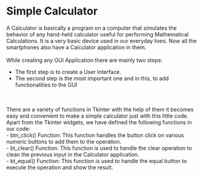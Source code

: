 # Simple Calculator
A Calculator is basically a program on a computer that simulates the behavior of any hand-held calculator useful for performing Mathematical Calculations. It is a very basic device used in our everyday lives. Now all the smartphones also have a Calculator application in them.
<br />
<br />
While creating any GUI Application there are mainly two steps:
- The first step is to create a User Interface.
- The second step is the most important one and in this, to add functionalities to the GUI
<br />
<br />
There are a variety of functions in Tkinter with the help of them it becomes easy and convenient to make a simple calculator just with this little code.
Apart from the Tkinter widgets, we have defined the following functions in our code:
<br />
- btn_click() Function: This function handles the button click on various numeric buttons to add them to the operation.
<br />
- bt_clear() Function: This function is used to handle the clear operation to clean the previous input in the Calculator application.
<br />
- bt_equal() Function: This function is used to handle the equal button to execute the operation and show the result.
